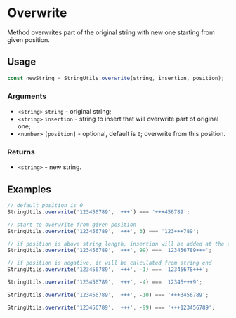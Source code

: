 Overwrite
=========

Method overwrites part of the original string with new one starting from given position.


Usage
-----

```js
const newString = StringUtils.overwrite(string, insertion, position);
```


### Arguments

* `<string>` `string` - original string;
* `<string>` `insertion` - string to insert that will overwrite part of original one;
* `<number>` `[position]` - optional, default is `0`; overwrite from this position.


### Returns

* `<string>` - new string.


Examples
--------

```js
// default position is 0
StringUtils.overwrite('123456789', '+++') === '+++456789';

// start to overwrite from given position
StringUtils.overwrite('123456789', '+++', 3) === '123+++789';

// if position is above string length, insertion will be added at the end
StringUtils.overwrite('123456789', '+++', 99) === '123456789+++';

// if position is negative, it will be calculated from string end
StringUtils.overwrite('123456789', '+++', -1) === '12345678+++';

StringUtils.overwrite('123456789', '+++', -4) === '12345+++9';

StringUtils.overwrite('123456789', '+++', -10) === '+++3456789';

StringUtils.overwrite('123456789', '+++', -99) === '+++123456789';
```
